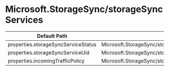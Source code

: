 # Microsoft.StorageSync/storageSyncServices

| Default Path | Alias |
|---|---|
| properties.storageSyncServiceStatus | Microsoft.StorageSync/storageSyncServices/storageSyncServiceStatus |
| properties.storageSyncServiceUid | Microsoft.StorageSync/storageSyncServices/storageSyncServiceUid |
| properties.incomingTrafficPolicy | Microsoft.StorageSync/storageSyncServices/incomingTrafficPolicy |

